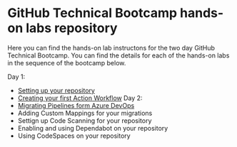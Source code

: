 # GitHub Technical Bootcamp hands-on labs repository

Here you can find the hands-on lab instructons for the two day GitHub Technical Bootcamp.
You can find the details for each of the hands-on labs in the sequence of the bootcamp below. 

Day 1:
- [Setting up your repository](settinguprepository.md)
- [Creating your first Action Workflow](myfirstaction.md)
Day 2:
- [Migrating Pipelines form Azure DevOps](migration.md) 
- Adding Custom Mappings for your migrations
- Settign up Code Scanning for your repository
- Enabling and using Dependabot on your repository
- Using CodeSpaces on your repository


